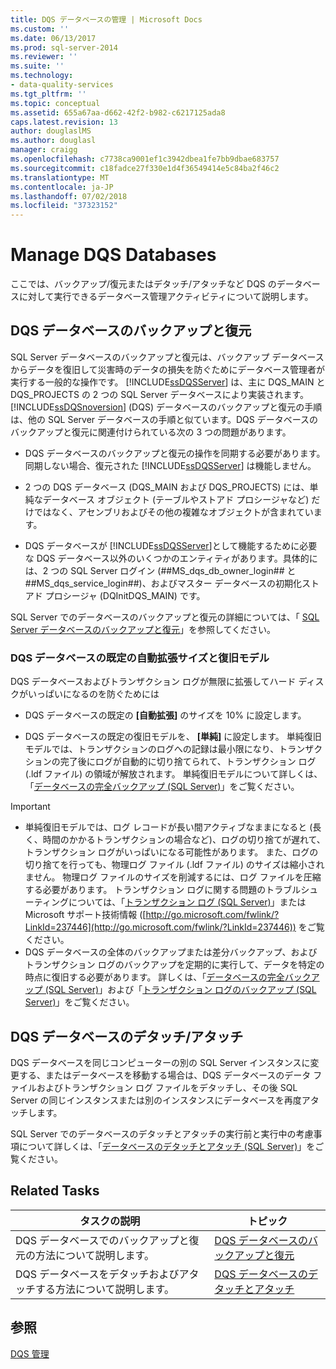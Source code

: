 ```yaml
---
title: DQS データベースの管理 | Microsoft Docs
ms.custom: ''
ms.date: 06/13/2017
ms.prod: sql-server-2014
ms.reviewer: ''
ms.suite: ''
ms.technology:
- data-quality-services
ms.tgt_pltfrm: ''
ms.topic: conceptual
ms.assetid: 655a67aa-d662-42f2-b982-c6217125ada8
caps.latest.revision: 13
author: douglaslMS
ms.author: douglasl
manager: craigg
ms.openlocfilehash: c7738ca9001ef1c3942dbea1fe7bb9dbae683757
ms.sourcegitcommit: c18fadce27f330e1d4f36549414e5c84ba2f46c2
ms.translationtype: MT
ms.contentlocale: ja-JP
ms.lasthandoff: 07/02/2018
ms.locfileid: "37323152"
---
```

# <a name="manage-dqs-databases"></a>Manage DQS Databases
  ここでは、バックアップ/復元またはデタッチ/アタッチなど DQS のデータベースに対して実行できるデータベース管理アクティビティについて説明します。  
  
##  <a name="BackupRestore"></a> DQS データベースのバックアップと復元  
 SQL Server データベースのバックアップと復元は、バックアップ データベースからデータを復旧して災害時のデータの損失を防ぐためにデータベース管理者が実行する一般的な操作です。 [!INCLUDE[ssDQSServer](../includes/ssdqsserver-md.md)] は、主に DQS_MAIN と DQS_PROJECTS の 2 つの SQL Server データベースにより実装されます。 [!INCLUDE[ssDQSnoversion](../includes/ssdqsnoversion-md.md)] (DQS) データベースのバックアップと復元の手順は、他の SQL Server データベースの手順と似ています。DQS データベースのバックアップと復元に関連付けられている次の 3 つの問題があります。  
  
-   DQS データベースのバックアップと復元の操作を同期する必要があります。 同期しない場合、復元された [!INCLUDE[ssDQSServer](../includes/ssdqsserver-md.md)] は機能しません。  
  
-   2 つの DQS データベース (DQS_MAIN および DQS_PROJECTS) には、単純なデータベース オブジェクト (テーブルやストアド プロシージャなど) だけではなく、アセンブリおよびその他の複雑なオブジェクトが含まれています。  
  
-   DQS データベースが [!INCLUDE[ssDQSServer](../includes/ssdqsserver-md.md)]として機能するために必要な DQS データベース以外のいくつかのエンティティがあります。具体的には、2 つの SQL Server ログイン (##MS_dqs_db_owner_login## と ##MS_dqs_service_login##)、およびマスター データベースの初期化ストアド プロシージャ (DQInitDQS_MAIN) です。  
  
 SQL Server でのデータベースのバックアップと復元の詳細については、「 [SQL Server データベースのバックアップと復元](../relational-databases/backup-restore/back-up-and-restore-of-sql-server-databases.md)」を参照してください。  
  
### <a name="default-autogrowth-size-and-recovery-model-for-the-dqs-databases"></a>DQS データベースの既定の自動拡張サイズと復旧モデル  
 DQS データベースおよびトランザクション ログが無限に拡張してハード ディスクがいっぱいになるのを防ぐためには  
  
-   DQS データベースの既定の **[自動拡張]** のサイズを 10% に設定します。  
  
-   DQS データベースの既定の復旧モデルを、 **[単純]** に設定します。 単純復旧モデルでは、トランザクションのログへの記録は最小限になり、トランザクションの完了後にログが自動的に切り捨てられて、トランザクション ログ (.ldf ファイル) の領域が解放されます。 単純復旧モデルについて詳しくは、「[データベースの完全バックアップ &#40;SQL Server&#41;](../relational-databases/backup-restore/full-database-backups-sql-server.md)」をご覧ください。  
  
> [!IMPORTANT]  
>  -   単純復旧モデルでは、ログ レコードが長い間アクティブなままになると (長く、時間のかかるトランザクションの場合など)、ログの切り捨てが遅れて、トランザクション ログがいっぱいになる可能性があります。 また、ログの切り捨てを行っても、物理ログ ファイル (.ldf ファイル) のサイズは縮小されません。 物理ログ ファイルのサイズを削減するには、ログ ファイルを圧縮する必要があります。 トランザクション ログに関する問題のトラブルシューティングについては、「[トランザクション ログ &#40;SQL Server&#41;](../relational-databases/logs/the-transaction-log-sql-server.md)」または Microsoft サポート技術情報 ([http://go.microsoft.com/fwlink/?LinkId=237446](http://go.microsoft.com/fwlink/?LinkId=237446)) をご覧ください。  
> -   DQS データベースの全体のバックアップまたは差分バックアップ、およびトランザクション ログのバックアップを定期的に実行して、データを特定の時点に復旧する必要があります。 詳しくは、「[データベースの完全バックアップ &#40;SQL Server&#41;](../relational-databases/backup-restore/full-database-backups-sql-server.md)」および「[トランザクション ログのバックアップ &#40;SQL Server&#41;](../relational-databases/backup-restore/back-up-a-transaction-log-sql-server.md)」をご覧ください。  
  
##  <a name="DetachAttach"></a> DQS データベースのデタッチ/アタッチ  
 DQS データベースを同じコンピューターの別の SQL Server インスタンスに変更する、またはデータベースを移動する場合は、DQS データベースのデータ ファイルおよびトランザクション ログ ファイルをデタッチし、その後 SQL Server の同じインスタンスまたは別のインスタンスにデータベースを再度アタッチします。  
  
 SQL Server でのデータベースのデタッチとアタッチの実行前と実行中の考慮事項について詳しくは、「[データベースのデタッチとアタッチ &#40;SQL Server&#41;](../relational-databases/databases/database-detach-and-attach-sql-server.md)」をご覧ください。  
  
## <a name="related-tasks"></a>Related Tasks  
  
|タスクの説明|トピック|  
|----------------------|-----------|  
|DQS データベースでのバックアップと復元の方法について説明します。|[DQS データベースのバックアップと復元](../../2014/data-quality-services/backing-up-and-restoring-dqs-databases.md)|  
|DQS データベースをデタッチおよびアタッチする方法について説明します。|[DQS データベースのデタッチとアタッチ](../../2014/data-quality-services/detaching-and-attaching-dqs-databases.md)|  
  
## <a name="see-also"></a>参照  
 [DQS 管理](../../2014/data-quality-services/dqs-administration.md)  
  
  
